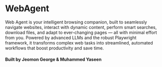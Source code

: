 # WebAgent

Web Agent is your intelligent browsing companion, built to seamlessly navigate websites, interact with dynamic content, perform smart searches, download files, and adapt to ever-changing pages — all with minimal effort from you. Powered by advanced LLMs and the robust Playwright framework, it transforms complex web tasks into streamlined, automated workflows that boost productivity and save time.

#### Built by Jeomon George & Muhammed Yaseen
